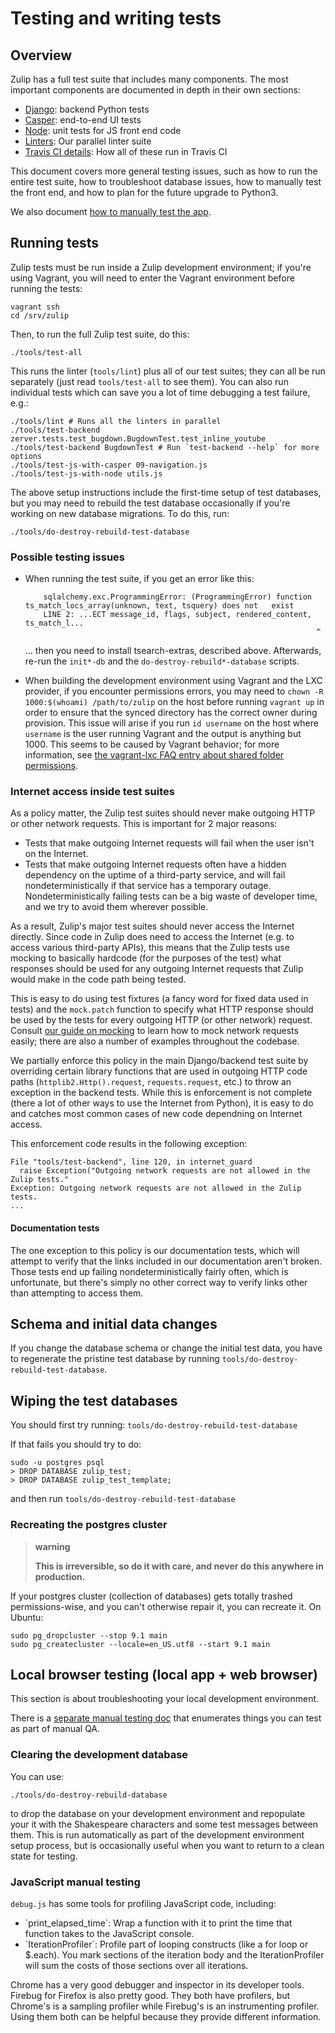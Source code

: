 # Testing and writing tests

## Overview

Zulip has a full test suite that includes many components.  The most
important components are documented in depth in their own sections:

- [Django](testing-with-django.html): backend Python tests
- [Casper](testing-with-casper.html): end-to-end UI tests
- [Node](testing-with-node.html): unit tests for JS front end code
- [Linters](linters.html): Our parallel linter suite
- [Travis CI details](travis.html): How all of these run in Travis CI

This document covers more general testing issues, such as how to run the
entire test suite, how to troubleshoot database issues, how to manually
test the front end, and how to plan for the future upgrade to Python3.

We also document [how to manually test the app](manual-testing.html).

## Running tests

Zulip tests must be run inside a Zulip development environment; if
you're using Vagrant, you will need to enter the Vagrant environment
before running the tests:

```
vagrant ssh
cd /srv/zulip
```

Then, to run the full Zulip test suite, do this:
```
./tools/test-all
```

This runs the linter (`tools/lint`) plus all of our test suites;
they can all be run separately (just read `tools/test-all` to see
them).  You can also run individual tests which can save you a lot of
time debugging a test failure, e.g.:

```
./tools/lint # Runs all the linters in parallel
./tools/test-backend zerver.tests.test_bugdown.BugdownTest.test_inline_youtube
./tools/test-backend BugdownTest # Run `test-backend --help` for more options
./tools/test-js-with-casper 09-navigation.js
./tools/test-js-with-node utils.js
```
The above setup instructions include the first-time setup of test
databases, but you may need to rebuild the test database occasionally
if you're working on new database migrations.  To do this, run:

```
./tools/do-destroy-rebuild-test-database
```

### Possible testing issues

- When running the test suite, if you get an error like this:

  ```
      sqlalchemy.exc.ProgrammingError: (ProgrammingError) function ts_match_locs_array(unknown, text, tsquery) does not   exist
      LINE 2: ...ECT message_id, flags, subject, rendered_content, ts_match_l...
                                                                   ^
  ```

  … then you need to install tsearch-extras, described
  above. Afterwards, re-run the `init*-db` and the
  `do-destroy-rebuild*-database` scripts.

- When building the development environment using Vagrant and the LXC
  provider, if you encounter permissions errors, you may need to
  `chown -R 1000:$(whoami) /path/to/zulip` on the host before running
  `vagrant up` in order to ensure that the synced directory has the
  correct owner during provision. This issue will arise if you run `id
  username` on the host where `username` is the user running Vagrant
  and the output is anything but 1000.
  This seems to be caused by Vagrant behavior; for more information,
  see [the vagrant-lxc FAQ entry about shared folder permissions][lxc-sf].

[lxc-sf]: https://github.com/fgrehm/vagrant-lxc/wiki/FAQ#help-my-shared-folders-have-the-wrong-owner

### Internet access inside test suites

As a policy matter, the Zulip test suites should never make outgoing
HTTP or other network requests.  This is important for 2 major
reasons:

* Tests that make outgoing Internet requests will fail when the user
  isn't on the Internet.
* Tests that make outgoing Internet requests often have a hidden
  dependency on the uptime of a third-party service, and will fail
  nondeterministically if that service has a temporary outage.
  Nondeterministically failing tests can be a big waste of
  developer time, and we try to avoid them wherever possible.

As a result, Zulip's major test suites should never access the
Internet directly.  Since code in Zulip does need to access the
Internet (e.g. to access various third-party APIs), this means that
the Zulip tests use mocking to basically hardcode (for the purposes of
the test) what responses should be used for any outgoing Internet
requests that Zulip would make in the code path being tested.

This is easy to do using test fixtures (a fancy word for fixed data
used in tests) and the `mock.patch` function to specify what HTTP
response should be used by the tests for every outgoing HTTP (or other
network) request.  Consult
[our guide on mocking](testing-with-django.html#mocks-and-stubs) to
learn how to mock network requests easily; there are also a number of
examples throughout the codebase.

We partially enforce this policy in the main Django/backend test suite
by overriding certain library functions that are used in outgoing HTTP
code paths (`httplib2.Http().request`, `requests.request`, etc.) to
throw an exception in the backend tests.  While this is enforcement is
not complete (there a lot of other ways to use the Internet from
Python), it is easy to do and catches most common cases of new code
dependning on Internet access.

This enforcement code results in the following exception:

  ```
  File "tools/test-backend", line 120, in internet_guard
    raise Exception("Outgoing network requests are not allowed in the Zulip tests."
  Exception: Outgoing network requests are not allowed in the Zulip tests.
  ...
  ```

#### Documentation tests

The one exception to this policy is our documentation tests, which
will attempt to verify that the links included in our documentation
aren't broken.  Those tests end up failing nondeterministically fairly
often, which is unfortunate, but there's simply no other correct way
to verify links other than attempting to access them.

## Schema and initial data changes

If you change the database schema or change the initial test data, you
have to regenerate the pristine test database by running
`tools/do-destroy-rebuild-test-database`.

## Wiping the test databases

You should first try running: `tools/do-destroy-rebuild-test-database`

If that fails you should try to do:

    sudo -u postgres psql
    > DROP DATABASE zulip_test;
    > DROP DATABASE zulip_test_template;

and then run `tools/do-destroy-rebuild-test-database`

### Recreating the postgres cluster

> **warning**
>
> **This is irreversible, so do it with care, and never do this anywhere
> in production.**

If your postgres cluster (collection of databases) gets totally trashed
permissions-wise, and you can't otherwise repair it, you can recreate
it. On Ubuntu:

    sudo pg_dropcluster --stop 9.1 main
    sudo pg_createcluster --locale=en_US.utf8 --start 9.1 main

## Local browser testing (local app + web browser)

This section is about troubleshooting your local development environment.

There is a [separate manual testing doc](manual-testing.html) that
enumerates things you can test as part of manual QA.

### Clearing the development database

You can use:

    ./tools/do-destroy-rebuild-database

to drop the database on your development environment and repopulate
your it with the Shakespeare characters and some test messages between
them.  This is run automatically as part of the development
environment setup process, but is occasionally useful when you want to
return to a clean state for testing.

### JavaScript manual testing

`debug.js` has some tools for profiling JavaScript code, including:

-   \`print\_elapsed\_time\`: Wrap a function with it to print the time
    that function takes to the JavaScript console.
-   \`IterationProfiler\`: Profile part of looping constructs (like a
    for loop or \$.each). You mark sections of the iteration body and
    the IterationProfiler will sum the costs of those sections over all
    iterations.

Chrome has a very good debugger and inspector in its developer tools.
Firebug for Firefox is also pretty good. They both have profilers, but
Chrome's is a sampling profiler while Firebug's is an instrumenting
profiler. Using them both can be helpful because they provide different
information.
